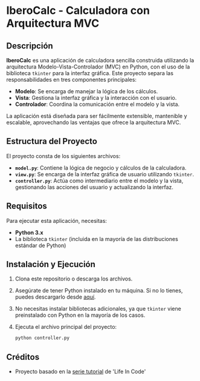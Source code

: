 # IberoCalc - Calculadora con Arquitectura MVC

## Descripción

**IberoCalc** es una aplicación de calculadora sencilla construida utilizando la arquitectura Modelo-Vista-Controlador (MVC) en Python, con el uso de la biblioteca `tkinter` para la interfaz gráfica. Este proyecto separa las responsabilidades en tres componentes principales: 

- **Modelo**: Se encarga de manejar la lógica de los cálculos.
- **Vista**: Gestiona la interfaz gráfica y la interacción con el usuario.
- **Controlador**: Coordina la comunicación entre el modelo y la vista.

La aplicación está diseñada para ser fácilmente extensible, mantenible y escalable, aprovechando las ventajas que ofrece la arquitectura MVC.

## Estructura del Proyecto

El proyecto consta de los siguientes archivos:

- **`model.py`**: Contiene la lógica de negocio y cálculos de la calculadora.
- **`view.py`**: Se encarga de la interfaz gráfica de usuario utilizando `tkinter`.
- **`controller.py`**: Actúa como intermediario entre el modelo y la vista, gestionando las acciones del usuario y actualizando la interfaz.

## Requisitos

Para ejecutar esta aplicación, necesitas:

- **Python 3.x**
- La biblioteca `tkinter` (incluida en la mayoría de las distribuciones estándar de Python)

## Instalación y Ejecución

1. Clona este repositorio o descarga los archivos.

2. Asegúrate de tener Python instalado en tu máquina. Si no lo tienes, puedes descargarlo desde [aquí](https://www.python.org/downloads/).

3. No necesitas instalar bibliotecas adicionales, ya que `tkinter` viene preinstalado con Python en la mayoría de los casos.

4. Ejecuta el archivo principal del proyecto:

   ```bash
   python controller.py

## Créditos

- Proyecto basado en la [serie tutorial](https://www.youtube.com/playlist?list=PLtv1tL_708PBwQAsx4543wc7chepu0qYY) de 'Life In Code'
